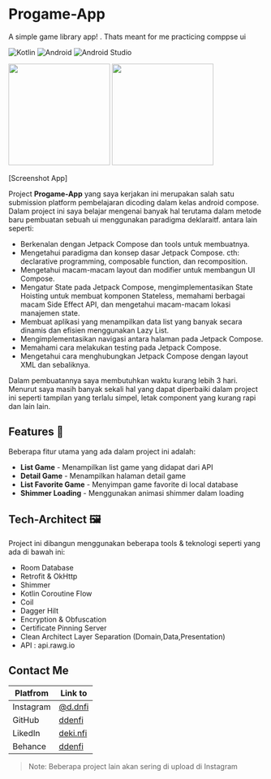 # **Progame-App**
A simple game library app! . Thats meant for me practicing comppse ui  

![Kotlin](https://img.shields.io/badge/kotlin-%237F52FF.svg?style=for-the-badge&logo=kotlin&logoColor=white) ![Android](https://img.shields.io/badge/Android-3DDC84?style=for-the-badge&logo=android&logoColor=white) ![Android Studio](https://img.shields.io/badge/Android%20Studio-3DDC84.svg?style=for-the-badge&logo=android-studio&logoColor=white) 

<img src="https://media.giphy.com/media/xGem3kSP01MiEFB4Fk/giphy.gif" width="200"> <img src="https://media.giphy.com/media/nz9w6YZBYDDA6a2rcw/giphy.gif" width="200">

[Screenshot App]

Project **Progame-App** yang saya kerjakan ini merupakan salah satu submission platform pembelajaran dicoding dalam kelas android compose. Dalam project ini saya belajar mengenai banyak hal terutama dalam metode baru pembuatan sebuah ui menggunakan paradigma deklaraitf. antara lain seperti:

- Berkenalan dengan Jetpack Compose dan tools untuk membuatnya.
- Mengetahui paradigma dan konsep dasar Jetpack Compose. cth: declarative programming, composable function, dan recomposition.
- Mengetahui macam-macam layout dan modifier untuk membangun UI Compose. 
- Mengatur State pada Jetpack Compose, mengimplementasikan State Hoisting untuk membuat komponen Stateless, memahami berbagai macam Side Effect API, dan mengetahui macam-macam lokasi manajemen state.
- Membuat aplikasi yang menampilkan data list yang banyak secara dinamis dan efisien menggunakan Lazy List. 
- Mengimplementasikan navigasi antara halaman pada Jetpack Compose.
- Memahami cara melakukan testing pada Jetpack Compose.
- Mengetahui cara menghubungkan Jetpack Compose dengan layout XML dan sebaliknya.

Dalam pembuatannya saya membutuhkan waktu kurang lebih 3 hari. Menurut saya masih banyak sekali hal yang dapat diperbaiki dalam project ini seperti tampilan yang terlalu simpel, letak component yang kurang rapi dan lain lain.

## Features 🚀 
Beberapa fitur utama yang ada dalam project ini adalah:
- **List Game** - Menampilkan list game yang didapat dari API
- **Detail Game** - Menampilkan halaman detail game
- **List Favorite Game** - Menyimpan game favorite di local database
- **Shimmer Loading** - Menggunakan animasi shimmer dalam loading

## Tech-Architect 🖼
Project ini dibangun menggunakan beberapa tools & teknologi seperti yang ada di bawah ini:
- Room Database
- Retrofit & OkHttp
- Shimmer
- Kotlin Coroutine Flow
- Coil
- Dagger Hilt
- Encryption & Obfuscation
- Certificate Pinning Server
- Clean Architect Layer Separation (Domain,Data,Presentation)
- API : api.rawg.io

## Contact Me
| Platfrom | Link to |
| ------ | ------ |
| Instagram | [@d.dnfi][ig] |
| GitHub | [ddenfi][git] |
| LikedIn | [deki.nfi][linkedin] |
| Behance | [ddenfi][be] |

> Note: Beberapa project lain akan sering di upload di Instagram

   [ig]: <https://www.instagram.com/d.dnfi/>
   [git]: <https://github.com/ddenfi>
   [linkedin]: <https://www.linkedin.com/in/dekinfi/>
   [be]: <https://www.behance.net/dekinfi>
